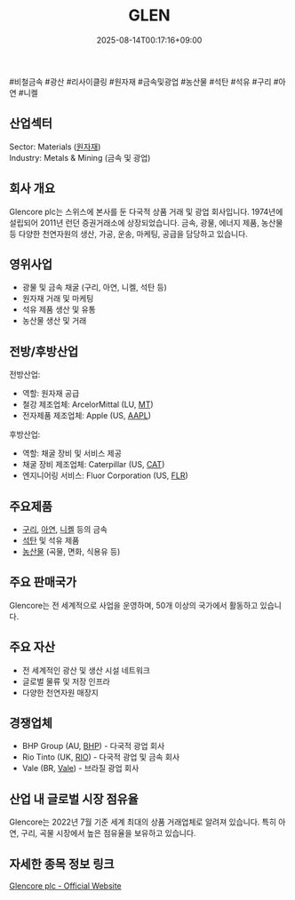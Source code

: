 ﻿---
title: "GLEN"
date: 2025-08-14T00:17:16+09:00
lastmod: 2025-08-14T00:17:16+09:00
type: docs
sidebar:
  open: true
weight: 378
---
<div style="display:none">
  <meta property="article:published_time" content="2025-08-13T15:17:16Z" />
  <meta property="article:modified_time" content="2025-08-13T15:17:16Z" />
</div>
#비철금속 #광산 #리사이클링 #원자재 #금속및광업 #농산물 #석탄 #석유 #구리 #아연 #니켈

## 산업섹터

Sector: Materials ([원자재](/industry-study/원자재/))  
Industry: Metals & Mining (금속 및 광업)

## 회사 개요

Glencore plc는 스위스에 본사를 둔 다국적 상품 거래 및 광업 회사입니다. 1974년에 설립되어 2011년 런던 증권거래소에 상장되었습니다. 금속, 광물, 에너지 제품, 농산물 등 다양한 천연자원의 생산, 가공, 운송, 마케팅, 공급을 담당하고 있습니다.

## 영위사업

- 광물 및 금속 채굴 (구리, 아연, 니켈, 석탄 등)
- 원자재 거래 및 마케팅
- 석유 제품 생산 및 유통
- 농산물 생산 및 거래

## 전방/후방산업

전방산업:

- 역할: 원자재 공급
- 철강 제조업체: ArcelorMittal (LU, [MT](/company-analysis/mt/))
- 전자제품 제조업체: Apple (US, [AAPL](/company-analysis/aapl/))

후방산업:

- 역할: 채굴 장비 및 서비스 제공
- 채굴 장비 제조업체: Caterpillar (US, [CAT](/company-analysis/cat/))
- 엔지니어링 서비스: Fluor Corporation (US, [FLR](/company-analysis/flr/))

## 주요제품

- [구리](/industry-study/2산업원자재-산업1비철금속-비철금속-귀금속구리/), [아연](/industry-study/아연/), [니켈](/industry-study/니켈/) 등의 금속
- [석탄](/industry-study/석탄/) 및 석유 제품
- [농산물](/industry-study/농산물/) (곡물, 면화, 식용유 등)

## 주요 판매국가

Glencore는 전 세계적으로 사업을 운영하며, 50개 이상의 국가에서 활동하고 있습니다.

## 주요 자산

- 전 세계적인 광산 및 생산 시설 네트워크
- 글로벌 물류 및 저장 인프라
- 다양한 천연자원 매장지

## 경쟁업체

- BHP Group (AU, [BHP](/company-analysis/bhp/)) - 다국적 광업 회사
- Rio Tinto (UK, [RIO](/company-analysis/rio/)) - 다국적 광업 및 금속 회사
- Vale (BR, [Vale](/company-analysis/vale/)) - 브라질 광업 회사

## 산업 내 글로벌 시장 점유율

Glencore는 2022년 7월 기준 세계 최대의 상품 거래업체로 알려져 있습니다. 특히 아연, 구리, 곡물 시장에서 높은 점유율을 보유하고 있습니다.

## 자세한 종목 정보 링크

[Glencore plc - Official Website](https://www.glencore.com/)
